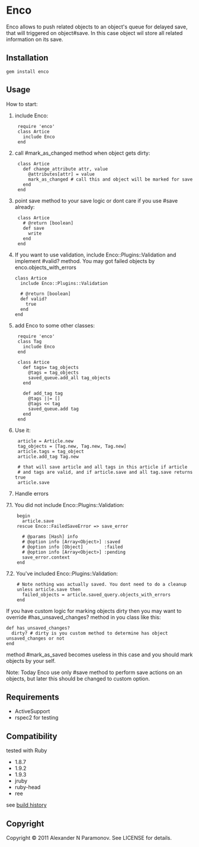 Enco
==========
Enco allows to push related objects to an object's queue for delayed save, that will triggered on object#save. In this case object wil store all related information on its save.

Installation
------------
    gem install enco

Usage
-----

How to start:

1. include Enco:

        require 'enco'
        class Artice
          include Enco
        end

2. call \#mark_as_changed method when object gets dirty:

        class Artice
          def change_attribute attr, value
            @attributes[attr] = value
            mark_as_changed # call this and object will be marked for save
          end
        end

3. point save method to your save logic or dont care if you use #save already:

        class Artice
          # @return [boolean]
          def save
            write
          end
        end

4.  If you want to use validation, include Enco::Plugins::Validation and implement #valid? method. You may got failed objects by enco.objects_with_errors

        class Artice
          include Enco::Plugins::Validation

          # @return [boolean]
          def valid?
            true
          end
        end

5. add Enco to some other classes:

        require 'enco'
        class Tag
          include Enco
        end

        class Artice
          def tags= tag_objects
            @tags = tag_objects
            saved_queue.add_all tag_objects
          end

          def add_tag tag
            @tags ||= []
            @tags << tag
            saved_queue.add tag
          end
        end

6. Use it:

        article = Article.new
        tag_objects = [Tag.new, Tag.new, Tag.new]
        article.tags = tag_object
        article.add_tag Tag.new

        # that will save article and all tags in this article if article
        # and tags are valid, and if article.save and all tag.save returns true
        article.save

7. Handle errors

  7.1. You did not include Enco::Plugins::Validation:

        begin
          article.save
        rescue Enco::FailedSaveError => save_error

          # @params [Hash] info
          # @option info [Array<Object>] :saved
          # @option info [Object]        :failed
          # @option info [Array<Object>] :pending
          save_error.context
        end

  7.2. You've included Enco::Plugins::Validation:

        # Note nothing was actually saved. You dont need to do a cleanup
        unless article.save then
          failed_objects = article.saved_query.objects_with_errors
        end



If you have custom logic for marking objects dirty then you may want to override
\#has_unsaved_changes? method in you class like this:

    def has_unsaved_changes?
      dirty? # dirty is you custom method to determine has object unsaved_changes or not
    end

method \#mark_as_saved becomes useless in this case and you should mark objects by your self.


Note: Today Enco use only #save method to perform save actions on an objects, but later this should be changed to custom option.

Requirements
------------

* ActiveSupport
* rspec2 for testing

Compatibility
-------------
tested with Ruby

* 1.8.7
* 1.9.2
* 1.9.3
* jruby
* ruby-head
* ree

see [build history](http://travis-ci.org/#!/AlexParamonov/enco/builds)

Copyright
---------
Copyright © 2011 Alexander N Paramonov. See LICENSE for details.